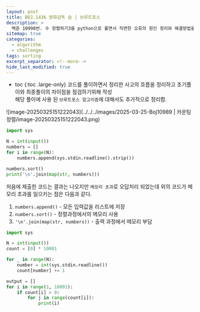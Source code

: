 ```yaml
---
layout: post
title: BOJ.1436 영화감독 숌 | 브루트포스
description: >
  백준 10998번. 수 정렬하기3을 python으로 풀면서 직면한 오류의 원인 정리와 해결방법을 정리<br>
sitemap: true
categories: 
  - algorithm
  - challenges
tags: sorting
excerpt_separator: <!--more-->
hide_last_modified: true
---
```

* toc
{:toc .large-only}
코드를 풀이하면서 정리한 사고의 흐름을 정리하고 초기풀이와 최종풀이의 차이점을 점검하기위해 작성<br>해당 풀이에 사용 된 `브루트포스 알고리즘`에 대해서도 추가적으로 정리함. 

<!--more-->

![image-20250325151222043](../../../images/2025-03-25-Boj10989 | 카운팅정렬/image-20250325151222043.png)

```python
import sys

N = int(input())
numbers = []
for i in range(N):
    numbers.append(sys.stdin.readline().strip())

numbers.sort()
print('\n'.join(map(str, numbers)))
```

처음에 제출한 코드는 결과는 나오지만 `메모리 초과`로 오답처리 되었는데 위의 코드가 메모리 초과를 일으키는 점은 다음과 같다.

1. `numbers.append()` - 모든 입력값을 리스트에 저장
2. `numbers.sort()` - 정렬과정에서의 메모리 사용
3. `'\n'.join(map(str, numbers))` - 출력 과정에서 메모리 부담


```python
import sys

N = int(input())
count = [0] * 10001

for _ in range(N):
    number = int(sys.stdin.readline())
    count[number] += 1

output = []
for i in range(1, 10001):
    if count[i] > 0:
        for j in range(count[i]):
            print(i)
```

